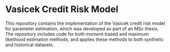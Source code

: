 # Vasicek Credit Risk Model

This repository contains the implementation of the Vasicek credit risk model for parameter estimation, which was developed as part of an MSc thesis. The repository includes code for both moment-based and maximum likelihood estimation methods, and applies these methods to both synthetic and historical datasets.
